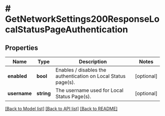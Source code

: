 # # GetNetworkSettings200ResponseLocalStatusPageAuthentication

## Properties

Name | Type | Description | Notes
------------ | ------------- | ------------- | -------------
**enabled** | **bool** | Enables / disables the authentication on Local Status page(s). | [optional]
**username** | **string** | The username used for Local Status Page(s). | [optional]

[[Back to Model list]](../../README.md#models) [[Back to API list]](../../README.md#endpoints) [[Back to README]](../../README.md)
